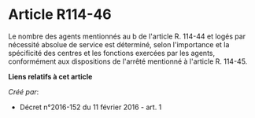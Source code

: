 # Article R114-46

Le nombre des agents mentionnés au b de l'article R. 114-44 et logés par nécessité absolue de service est déterminé, selon
l'importance et la spécificité des centres et les fonctions exercées par les agents, conformément aux dispositions de
l'arrêté mentionné à l'article R. 114-45.

**Liens relatifs à cet article**

_Créé par_:

  - Décret n°2016-152 du 11 février 2016 - art. 1
